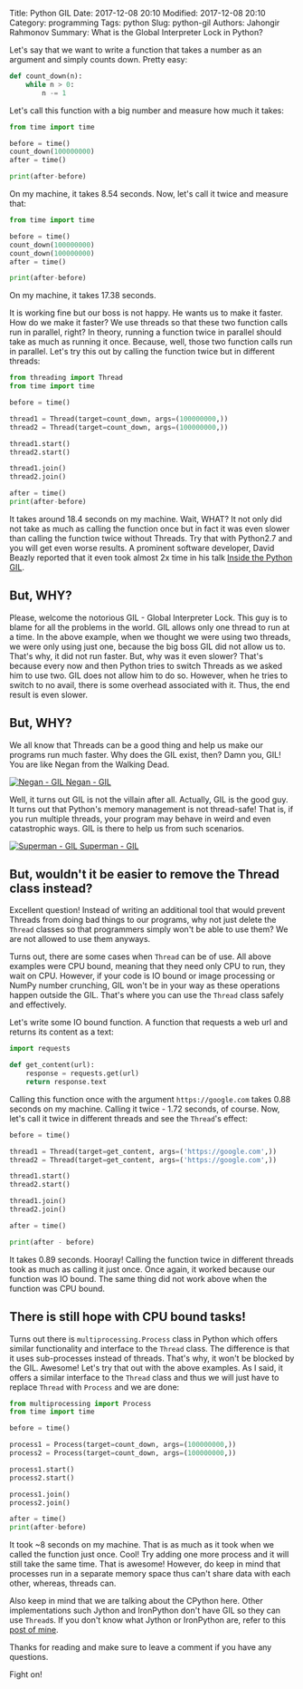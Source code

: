 Title: Python GIL
Date: 2017-12-08 20:10
Modified: 2017-12-08 20:10
Category: programming
Tags: python
Slug: python-gil
Authors: Jahongir Rahmonov
Summary: What is the Global Interpreter Lock in Python?

Let's say that we want to write a function that takes a number as an argument and simply counts down. Pretty easy:

```python
def count_down(n):
    while n > 0:
        n -= 1
```

Let's call this function with a big number and measure how much it takes:

```python
from time import time

before = time()
count_down(100000000)
after = time()

print(after-before)
```

On my machine, it takes 8.54 seconds. Now, let's call it twice and measure that:

```python
from time import time

before = time()
count_down(100000000)
count_down(100000000)
after = time()

print(after-before)
```

On my machine, it takes 17.38 seconds. 

It is working fine but our boss is not happy. He wants us to make it faster. How do we make it faster? We use threads so
that these two function calls run in parallel, right? In theory, running a function twice in parallel should take as much as running 
it once. Because, well, those two function calls run in parallel. Let's try this out by calling the function twice but in different threads:

```python
from threading import Thread
from time import time

before = time()

thread1 = Thread(target=count_down, args=(100000000,))
thread2 = Thread(target=count_down, args=(100000000,))

thread1.start()
thread2.start()

thread1.join()
thread2.join()

after = time()
print(after-before)
```

It takes around 18.4 seconds on my machine. Wait, WHAT? <i class="em em-astonished"></i> It not only did not take as much as calling the function once
but in fact it was even slower than calling the function twice without Threads. Try that with Python2.7 and you will get even worse results. 
A prominent software developer, David Beazly reported that it even took almost 2x time in his talk [Inside the Python GIL](http://www.dabeaz.com/python/GIL.pdf).
  
## But, WHY? 
 
Please, welcome the notorious GIL - Global Interpreter Lock. This guy is to blame for all the problems in the world. GIL allows only 
one thread to run at a time. In the above example, when we thought we were using two threads, we were only using just one, because the big boss 
GIL did not allow us to. That's why, it did not run faster. But, why was it even slower? That's because every now and then Python 
tries to switch Threads as we asked him to use two. GIL does not allow him to do so. However, when he tries to switch to no avail, there is 
some overhead associated with it. Thus, the end result is even slower.

## But, WHY? 

We all know that Threads can be a good thing and help us make our programs run much faster. Why does the GIL exist, then? Damn you, GIL! 
You are like Negan from the Walking Dead. 

<div class="gallery large">
    <a href="https://s3.amazonaws.com/rahmonov.me/post-images/python-gil/negan.jpg" rel="lightbox" title="Negan - GIL">
        <img src="https://s3.amazonaws.com/rahmonov.me/post-images/python-gil/negan.jpg" alt="Negan - GIL">
        <span>Negan - GIL</span>
    </a>
</div>

Well, it turns out GIL is not the villain after all. Actually, GIL is the good guy. It turns out that Python's memory management is not 
thread-safe! That is, if you run multiple threads, your program may behave in weird and even catastrophic ways. GIL is there to help us from such 
scenarios.

<div class="gallery large">
    <a href="https://s3.amazonaws.com/rahmonov.me/post-images/python-gil/superman.jpg" rel="lightbox" title="Superman - GIL">
        <img src="https://s3.amazonaws.com/rahmonov.me/post-images/python-gil/superman.jpg" alt="Superman - GIL">
        <span>Superman - GIL</span>
    </a>
</div>

## But, wouldn't it be easier to remove the Thread class instead?

Excellent question! Instead of writing an additional tool that would prevent Threads from doing bad things to our programs, why not just 
delete the `Thread` classes so that programmers simply won't be able to use them? We are not allowed to use them anyways.

Turns out, there are some cases when `Thread` can be of use. All above examples were CPU bound, meaning that they need only CPU to run, they wait on CPU. 
However, if your code is IO bound or image processing or NumPy number crunching, GIL won't be in your way as these operations happen outside 
the GIL. That's where you can use the `Thread` class safely and effectively.
 
Let's write some IO bound function. A function that requests a web url and returns its content as a text:
 
```python
import requests

def get_content(url):
    response = requests.get(url)
    return response.text
``` 
  
Calling this function once with the argument `https://google.com` takes 0.88 seconds on my machine. Calling it twice - 1.72 seconds, of course.
Now, let's call it twice in different threads and see the `Thread`'s effect:
  
```python
before = time()

thread1 = Thread(target=get_content, args=('https://google.com',))
thread2 = Thread(target=get_content, args=('https://google.com',))

thread1.start()
thread2.start()

thread1.join()
thread2.join()

after = time()

print(after - before)
```  
  
It takes 0.89 seconds. Hooray! Calling the function twice in different threads took as much as calling it just once. Once again, it worked 
because our function was IO bound. The same thing did not work above when the function was CPU bound.  
  
## There is still hope with CPU bound tasks!  

Turns out there is `multiprocessing.Process` class in Python which offers similar functionality and interface to the `Thread` class. The difference is 
that it uses sub-processes instead of threads. That's why, it won't be blocked by the GIL. Awesome! Let's try that out with the above examples. 
As I said, it offers a similar interface to the `Thread` class and thus we will just have to replace `Thread` with `Process` and we are done:

```python
from multiprocessing import Process
from time import time

before = time()

process1 = Process(target=count_down, args=(100000000,))
process2 = Process(target=count_down, args=(100000000,))

process1.start()
process2.start()

process1.join()
process2.join()

after = time()
print(after-before)
```

It took ~8 seconds on my machine. That is as much as it took when we called the function just once. Cool! Try adding one more process and it will still take 
the same time. That is awesome! However, do keep in mind that processes run in a separate memory space thus can't share data with each other, whereas, 
threads can.

Also keep in mind that we are talking about the CPython here. Other implementations such Jython and IronPython don't have GIL so they can use `Thread`s.
If you don't know what Jython or IronPython are, refer to this [post of mine](/posts/what-is-python/).

Thanks for reading and make sure to leave a comment if you have any questions.

Fight on!
